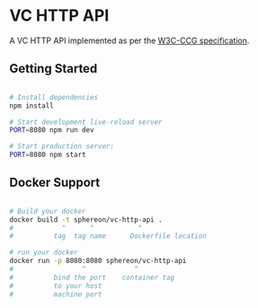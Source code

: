 VC HTTP API
==================================

A VC HTTP API implemented as per the [W3C-CCG specification](https://w3c-ccg.github.io/vc-http-api/).


Getting Started
---------------

```sh

# Install dependencies
npm install

# Start development live-reload server
PORT=8080 npm run dev

# Start production server:
PORT=8080 npm start
```
Docker Support
------
```sh

# Build your docker
docker build -t sphereon/vc-http-api .
#            ^      ^           ^
#          tag  tag name      Dockerfile location

# run your docker
docker run -p 8080:8080 sphereon/vc-http-api
#                 ^            ^
#          bind the port    container tag
#          to your host
#          machine port   


